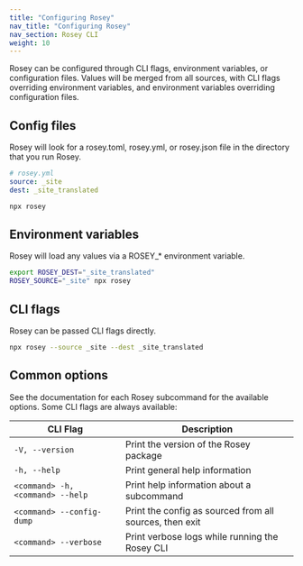 ```yaml
---
title: "Configuring Rosey"
nav_title: "Configuring Rosey"
nav_section: Rosey CLI
weight: 10
---
```


Rosey can be configured through CLI flags, environment variables, or configuration files. Values will be merged from all sources, with CLI flags overriding environment variables, and environment variables overriding configuration files.

## Config files

Rosey will look for a rosey.toml, rosey.yml, or rosey.json file in the directory that you run Rosey.

```yml
# rosey.yml
source: _site
dest: _site_translated
```

```bash
npx rosey
```

## Environment variables

Rosey will load any values via a ROSEY_* environment variable.

```bash
export ROSEY_DEST="_site_translated"
ROSEY_SOURCE="_site" npx rosey
```

## CLI flags

Rosey can be passed CLI flags directly.

```bash
npx rosey --source _site --dest _site_translated
```

## Common options

See the documentation for each Rosey subcommand for the available options. Some CLI flags are always available:

| CLI Flag                         | Description                                             |
|----------------------------------|---------------------------------------------------------|
| `-V, --version`                  | Print the version of the Rosey package                  |
| `-h, --help`                     | Print general help information                          |
| `<command> -h, <command> --help` | Print help information about a subcommand               |
| `<command> --config-dump`        | Print the config as sourced from all sources, then exit |
| `<command> --verbose`            | Print verbose logs while running the Rosey CLI          |
